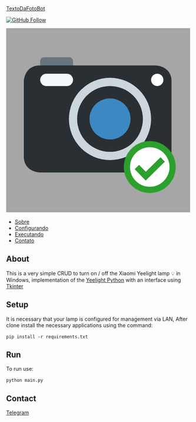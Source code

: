[TextoDaFotoBot](https://t.me/TextoDaFotoBot) 

[![GitHub Follow](https://img.shields.io/github/followers/johwconst?style=social)](https://github.com/johwconst/)

![TextoDaFotoBot](https://github.com/johwconst/TextoDaFotoBot/blob/master/TextoDaFotoBot.png)

* [Sobre](#sobre)
* [Configurando](#configurando)
* [Executando](#executando)
* [Contato](#contato)

## About

This is a very simple CRUD to turn on / off the Xiaomi Yeelight lamp 💡 in Windows, implementation of the [Yeelight Python](https://gitlab.com/stavros/python-yeelight) with an interface using [Tkinter](https://docs.python.org/3/library/tk.html)


## Setup

It is necessary that your lamp is configured for management via LAN, After clone install the necessary applications using the command:

```
pip install -r requirements.txt
```


## Run

To run use:

```
python main.py
```


## Contact

[Telegram](https://telegram.me/johwconst)

